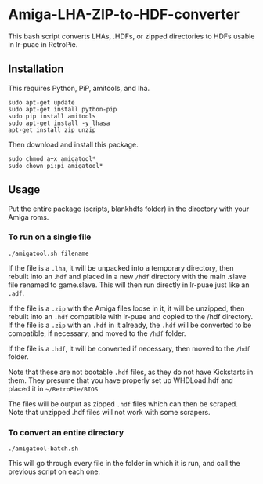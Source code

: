 # Amiga-LHA-ZIP-to-HDF-converter

This bash script converts LHAs, .HDFs, or zipped directories to HDFs usable in lr-puae in RetroPie.

## Installation

This requires Python, PiP, amitools, and lha. 

``` 
sudo apt-get update 
sudo apt-get install python-pip 
sudo pip install amitools 
sudo apt-get install -y lhasa 
apt-get install zip unzip 
``` 

Then download and install this package.
``` 
sudo chmod a+x amigatool* 
sudo chown pi:pi amigatool* 
```

## Usage

Put the entire package (scripts, blankhdfs folder) in the directory with your Amiga roms.

### To run on a single file

``` 
./amigatool.sh filename 
``` 

If the file is a `.lha`, it will be unpacked into a temporary directory, then rebuilt into an .`hdf` and placed in a new `/hdf` directory with the main .slave file renamed to game.slave. This will then run directly in lr-puae just like an `.adf`. 

If the file is a `.zip` with the Amiga files loose in it,  it will be unzipped, then rebuilt into an `.hdf` compatible with lr-puae and copied to the /hdf directory. If the file is a `.zip` with an `.hdf` in it already, the `.hdf` will be converted to be compatible, if necessary, and moved to the `/hdf` folder. 

If the file is a `.hdf`, it will be converted if necessary, then moved to the `/hdf` folder. 

Note that these are not bootable `.hdf` files, as they do not have Kickstarts in them. They presume that 
you have properly set up WHDLoad.hdf and placed it in `~/RetroPie/BIOS` 

The files will be output as zipped `.hdf` files which can then be scraped. Note that unzipped .hdf files will not work with some scrapers.

### To convert an entire directory

``` 
./amigatool-batch.sh 
``` 

This will go through every file in the folder in which it is run, and call the previous script on each one.
